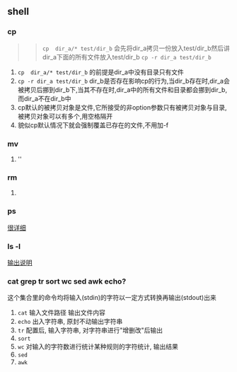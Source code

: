 ## shell 
### cp
>> `cp  dir_a/* test/dir_b` 会先将dir_a拷贝一份放入test/dir_b然后讲dir_a下面的所有文件放入test/dir_b 
>> `cp -r dir_a test/dir_b` 
>> 
1. `cp  dir_a/* test/dir_b` 的前提是dir_a中没有目录只有文件
2. `cp -r dir_a test/dir_b` dir_b是否存在影响cp的行为,当dir_b存在时,dir_a会被拷贝后挪到dir_b下,当其不存在时,dir_a中的所有文件和目录都会挪到dir_b,而dir_a不在dir_b中
3. cp默认的被拷贝对象是文件,它所接受的非option参数只有被拷贝对象与目录,被拷贝对象可以有多个,用空格隔开
4. 貌似cp默认情况下就会强制覆盖已存在的文件,不用加-f

### mv
1. ''

### rm
1. 


### ps
[很详细](https://juejin.cn/post/6844903938144075783#heading-25)

### ls -l
[输出说明](https://blog.csdn.net/weixin_44903147/article/details/102480711)

### cat grep tr sort wc sed awk echo?
这个集合里的命令均将输入(stdin)的字符以一定方式转换再输出(stdout)出来

1. `cat` 输入文件路径 输出文件内容
2. `echo` 出入字符串, 原封不动输出字符串
3. `tr`  配置后, 输入字符串, 对字符串进行"增删改"后输出
4. `sort`
5. `wc` 对输入的字符数进行统计某种规则的字符统计, 输出结果
6. `sed`
7. `awk`
